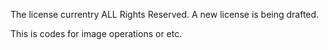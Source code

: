 The license currentry ALL Rights Reserved. A new license is being drafted.

This is codes for image operations or etc.
